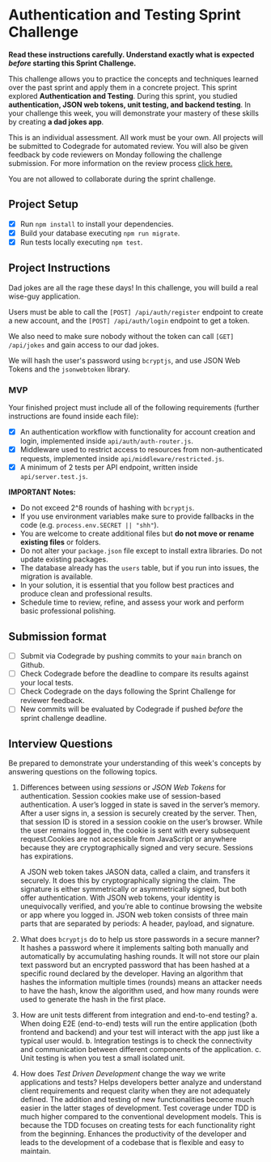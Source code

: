 # Authentication and Testing Sprint Challenge

**Read these instructions carefully. Understand exactly what is expected _before_ starting this Sprint Challenge.**

This challenge allows you to practice the concepts and techniques learned over the past sprint and apply them in a concrete project. This sprint explored **Authentication and Testing**. During this sprint, you studied **authentication, JSON web tokens, unit testing, and backend testing**. In your challenge this week, you will demonstrate your mastery of these skills by creating **a dad jokes app**.

This is an individual assessment. All work must be your own. All projects will be submitted to Codegrade for automated review. You will also be given feedback by code reviewers on Monday following the challenge submission. For more information on the review process [click here.](https://www.notion.so/bloomtech/How-to-View-Feedback-in-CodeGrade-c5147cee220c4044a25de28bcb6bb54a)

You are not allowed to collaborate during the sprint challenge.

## Project Setup

- [x] Run `npm install` to install your dependencies.
- [x] Build your database executing `npm run migrate`.
- [x] Run tests locally executing `npm test`.

## Project Instructions

Dad jokes are all the rage these days! In this challenge, you will build a real wise-guy application.

Users must be able to call the `[POST] /api/auth/register` endpoint to create a new account, and the `[POST] /api/auth/login` endpoint to get a token.

We also need to make sure nobody without the token can call `[GET] /api/jokes` and gain access to our dad jokes.

We will hash the user's password using `bcryptjs`, and use JSON Web Tokens and the `jsonwebtoken` library.

### MVP

Your finished project must include all of the following requirements (further instructions are found inside each file):

- [x] An authentication workflow with functionality for account creation and login, implemented inside `api/auth/auth-router.js`.
- [x] Middleware used to restrict access to resources from non-authenticated requests, implemented inside `api/middleware/restricted.js`.
- [x] A minimum of 2 tests per API endpoint, written inside `api/server.test.js`.

**IMPORTANT Notes:**

- Do not exceed 2^8 rounds of hashing with `bcryptjs`.
- If you use environment variables make sure to provide fallbacks in the code (e.g. `process.env.SECRET || "shh"`).
- You are welcome to create additional files but **do not move or rename existing files** or folders.
- Do not alter your `package.json` file except to install extra libraries. Do not update existing packages.
- The database already has the `users` table, but if you run into issues, the migration is available.
- In your solution, it is essential that you follow best practices and produce clean and professional results.
- Schedule time to review, refine, and assess your work and perform basic professional polishing.

## Submission format

- [ ] Submit via Codegrade by pushing commits to your `main` branch on Github.
- [ ] Check Codegrade before the deadline to compare its results against your local tests.
- [ ] Check Codegrade on the days following the Sprint Challenge for reviewer feedback.
- [ ] New commits will be evaluated by Codegrade if pushed _before_ the sprint challenge deadline.

## Interview Questions

Be prepared to demonstrate your understanding of this week's concepts by answering questions on the following topics.

1. Differences between using _sessions_ or _JSON Web Tokens_ for authentication.
    Session cookies make use of session-based authentication. A user’s logged in state is saved in the server’s memory. After a user signs in, a session is securely created by the server. Then, that session ID is stored in a session cookie on the user’s browser. While the user remains logged in, the cookie is sent with every subsequent request.Cookies are not accessible from JavaScript or anywhere because they are cryptographically signed and very secure. Sessions has expirations. 

    A JSON web token takes JASON data, called a claim, and transfers it securely. It does this by cryptographically signing the claim. The signature is either symmetrically or asymmetrically signed, but both offer authentication. With JSON web tokens, your identity is unequivocally verified, and you’re able to continue browsing the website or app where you logged in. JSON web token consists of three main parts that are separated by periods: A header, payload, and signature.

2. What does `bcryptjs` do to help us store passwords in a secure manner?
    It hashes a password where it implements salting both manually and automatically by accumulating hashing rounds. It will not store our plain text password but an encrypted password that has been hashed at a specific round declared by the developer. Having an algorithm that hashes the information multiple times (rounds) means an attacker needs to have the hash, know the algorithm used, and how many rounds were used to generate the hash in the first place.
3. How are unit tests different from integration and end-to-end testing?
    a. When doing E2E (end-to-end) tests will run the entire application (both frontend and backend) and your test will interact with the app just like a typical user would.
    b. Integration testings is to check the connectivity and communication between different components of the application. 
    c. Unit testing is when you test a small isolated unit.

4. How does _Test Driven Development_ change the way we write applications and tests?
    Helps developers better analyze and understand client requirements and request clarity when they are not adequately defined. The addition and testing of new functionalities become much easier in the latter stages of development. Test coverage under TDD is much higher compared to the conventional development models. This is because the TDD focuses on creating tests for each functionality right from the beginning. Enhances the productivity of the developer and leads to the development of a codebase that is flexible and easy to maintain.
